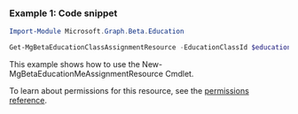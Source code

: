 ### Example 1: Code snippet

```powershell
Import-Module Microsoft.Graph.Beta.Education

Get-MgBetaEducationClassAssignmentResource -EducationClassId $educationClassId -EducationAssignmentId $educationAssignmentId
```
This example shows how to use the New-MgBetaEducationMeAssignmentResource Cmdlet.

To learn about permissions for this resource, see the [permissions reference](/graph/permissions-reference).

